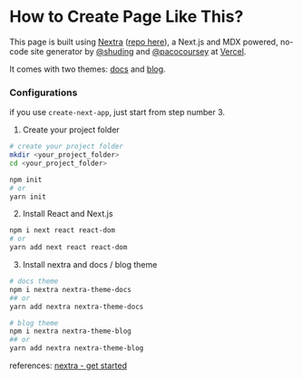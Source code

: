 # How to Create Page Like This?

This page is built using [Nextra](https://nextra.vercel.app) ([repo here](https://github.com/shuding/nextra)), a Next.js and MDX powered, no-code site generator by [@shuding](https://github.com/shuding) and [@pacocoursey](https://github.com/pacocoursey) at [Vercel](https://vercel.com). 

It comes with two themes: [docs](https://github.com/shuding/nextra/tree/core/packages/nextra-theme-docs) and [blog](https://github.com/shuding/nextra/tree/core/packages/nextra-theme-blog).

### Configurations
if you use `create-next-app`, just start from step number 3.

1. Create your project folder
```bash
# create your project folder
mkdir <your_project_folder>
cd <your_project_folder>

npm init
# or 
yarn init
```

2. Install React and Next.js 
```bash
npm i next react react-dom
# or
yarn add next react react-dom
```

3. Install nextra and docs / blog theme
```bash
# docs theme
npm i nextra nextra-theme-docs
## or
yarn add nextra nextra-theme-docs

# blog theme
npm i nextra nextra-theme-blog
## or 
yarn add nextra nextra-theme-blog
```

references: [nextra - get started](https://nextra.vercel.app/docs/get-started)